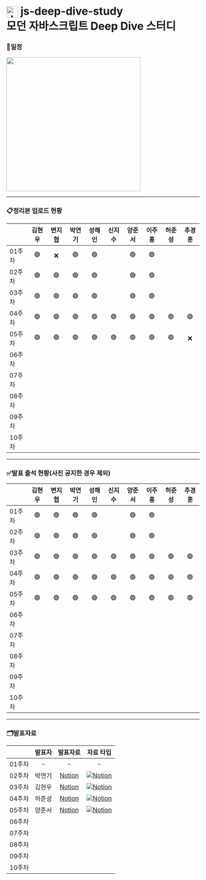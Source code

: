 # <img src="https://velog.velcdn.com/images/dlwnghd/post/da4bbe28-91a6-4da8-91d7-0f5d67c5b7af/image.png" alt="Javascript" style="vertical-align: bottom;" width="30px"> js-deep-dive-study</br>모던 자바스크립트 Deep Dive 스터디


### 📅일정
<img src="https://github.com/user-attachments/assets/c0d11f06-e9ed-40bc-8a71-abedfac191c0" width="350px" />

---


<!--복사 붙여넣기 : Ctrl + C or V |    🟢    ❌ -->
### 📋정리본 업로드 현황
|          |  김현우 |  변지협 |  박연기 |  성해인 |  신지수 |  양준서 |  이주홍 |  허준성 |  추경훈 |
|----------|:-------:|:-------:|:-------:|:-------:|:-------:|:-------:|:-------:|:-------:|:-------:|
| 01주차   |    🟢   |    ❌  |    🟢   |   🟢   |         |    🟢   |    🟢   |        |         |
| 02주차   |    🟢   |    🟢  |    🟢   |   🟢   |         |    🟢   |    🟢   |        |         |
| 03주차   |    🟢   |    🟢  |    🟢   |   🟢   |         |    🟢   |    🟢   |        |         |
| 04주차   |    🟢   |   🟢   |    🟢   |   🟢   |   🟢    |   🟢   |    🟢   |   🟢   |    🟢  |
| 05주차   |    🟢   |    🟢  |    🟢   |   🟢   |   🟢    |  🟢    |    🟢   |   🟢   |    ❌  |
| 06주차   |         |         |         |         |         |         |         |         |         |
| 07주차   |         |         |         |         |         |         |         |         |         |
| 08주차   |         |         |         |         |         |         |         |         |         |
| 09주차   |         |         |         |         |         |         |         |         |         |
| 10주차   |         |         |         |         |         |         |         |         |         |


---

### ✅발표 출석 현황(사진 공지한 경우 제외)
|          |  김현우 |  변지협 |  박연기 |  성해인 |  신지수 |  양준서 |  이주홍 |  허준성 |  추경훈 |
|----------|:-------:|:-------:|:-------:|:-------:|:-------:|:-------:|:-------:|:-------:|:-------:|
| 01주차   |    🟢   |    🟢  |    🟢   |   🟢   |         |    🟢   |    🟢   |        |         |
| 02주차   |    🟢   |    🟢  |    🟢   |   🟢   |         |    🟢   |    🟢   |        |         |
| 03주차   |    🟢   |    🟢  |    🟢   |   🟢   |    🟢   |    🟢  |    🟢   |   🟢   |    🟢  |
| 04주차   |    🟢   |    🟢  |    🟢   |  🟢    |    🟢   |    🟢  |    🟢   |   🟢   |   🟢   |
| 05주차   |    🟢   |    🟢  |    🟢   |   🟢   |    🟢   |   🟢   |    🟢   |   🟢   |   🟢   |
| 06주차   |         |         |         |         |         |         |         |         |         |
| 07주차   |         |         |         |         |         |         |         |         |         |
| 08주차   |         |         |         |         |         |         |         |         |         |
| 09주차   |         |         |         |         |         |         |         |         |         |
| 10주차   |         |         |         |         |         |         |         |         |         |
---

<!-- 발표자료(ex1) : [발표자료타입명](발표링크) -->
<!-- 발표자료(ex2) : [Notion](https://amethyst-cinnamon-178.notion.site/7c715e0fd72a4aa695874a491274228d) -->

<!-- 자료타입(ex1) : [![자료 타입](뱃지 정의)](자료사용 타입 출처) -->
<!-- 자료타입(ex2) : [![Notion](https://img.shields.io/badge/-Notion-FFFFFF?style=for-the-badge&logo=notion&logoColor=black)](https://www.notion.so/) -->
<!-- 참고 자료 : https://velog.io/@cha-suyeon/github-%EA%B9%83%ED%97%88%EB%B8%8C-%EB%A6%AC%EB%93%9C%EB%AF%B8%EC%97%90%EC%84%9C-%EB%B1%83%EC%A7%80-%EB%A7%8C%EB%93%A4%EA%B8%B0 -->

### 🗂️발표자료 
|          |  발표자  |  발표자료  |  자료 타입  |
|----------|:-------:|:-------:|:-------:|
| 01주차   |    -    |    -   |   -    |
| 02주차   | 박연기   | [Notion](https://amethyst-cinnamon-178.notion.site/7c715e0fd72a4aa695874a491274228d) | [![Notion](https://img.shields.io/badge/-Notion-FFFFFF?style=for-the-badge&logo=notion&logoColor=black)](https://www.notion.so/) |
| 03주차   |   김현우 |    [Notion](https://sunrise-plantain-8b7.notion.site/3-cb5d3d88a6e34754ae7945ae3845844d) | [![Notion](https://img.shields.io/badge/-Notion-FFFFFF?style=for-the-badge&logo=notion&logoColor=black)](https://www.notion.so/)     |         |
| 04주차   | 허준성   | [Notion](https://luminous-tuba-542.notion.site/ch-23-6e934acd5dc948239828cfd5d9a4a0f5?pvs=4) | [![Notion](https://img.shields.io/badge/-Notion-FFFFFF?style=for-the-badge&logo=notion&logoColor=black)](https://www.notion.so/) |
| 05주차   |   양준서   |    [Notion](https://granite-charger-fa5.notion.site/2024-09-11-3e816f57fa4c4d82b47e49999ccca2aa)     |    [![Notion](https://img.shields.io/badge/-Notion-FFFFFF?style=for-the-badge&logo=notion&logoColor=black)](https://www.notion.so/)     |
| 06주차   |         |         |         |
| 07주차   |         |         |         |
| 08주차   |         |         |         |
| 09주차   |         |         |         |
| 10주차   |         |         |         |
